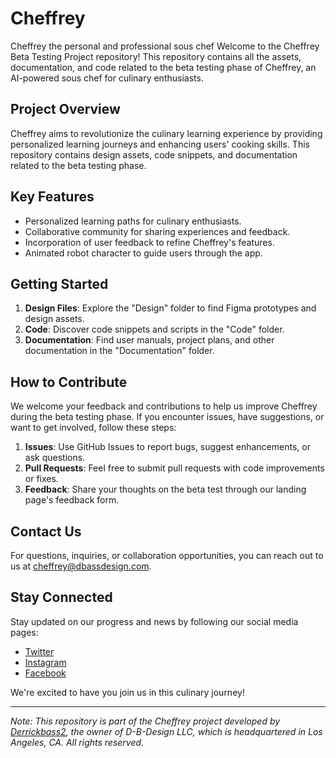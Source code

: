 # Cheffrey
Cheffrey the personal and professional sous chef
Welcome to the Cheffrey Beta Testing Project repository! This repository contains all the assets, documentation, and code related to the beta testing phase of Cheffrey, an AI-powered sous chef for culinary enthusiasts.

## Project Overview

Cheffrey aims to revolutionize the culinary learning experience by providing personalized learning journeys and enhancing users' cooking skills. This repository contains design assets, code snippets, and documentation related to the beta testing phase.

## Key Features

- Personalized learning paths for culinary enthusiasts.
- Collaborative community for sharing experiences and feedback.
- Incorporation of user feedback to refine Cheffrey's features.
- Animated robot character to guide users through the app.

## Getting Started

1. **Design Files**: Explore the "Design" folder to find Figma prototypes and design assets.
2. **Code**: Discover code snippets and scripts in the "Code" folder.
3. **Documentation**: Find user manuals, project plans, and other documentation in the "Documentation" folder.

## How to Contribute

We welcome your feedback and contributions to help us improve Cheffrey during the beta testing phase. If you encounter issues, have suggestions, or want to get involved, follow these steps:

1. **Issues**: Use GitHub Issues to report bugs, suggest enhancements, or ask questions.
2. **Pull Requests**: Feel free to submit pull requests with code improvements or fixes.
3. **Feedback**: Share your thoughts on the beta test through our landing page's feedback form.

## Contact Us

For questions, inquiries, or collaboration opportunities, you can reach out to us at [cheffrey@dbassdesign.com](mailto:cheffrey@dbassdesign.com).

## Stay Connected

Stay updated on our progress and news by following our social media pages:

- [Twitter](https://twitter.com/cheffreyapp)
- [Instagram](https://instagram.com/cheffreyapp)
- [Facebook](https://facebook.com/cheffreyapp)

We're excited to have you join us in this culinary journey!

---

*Note: This repository is part of the Cheffrey project developed by [Derrickbass2](https://dbassdesign.com), the owner of D-B-Design LLC, which is headquartered in Los Angeles, CA. All rights reserved.*
